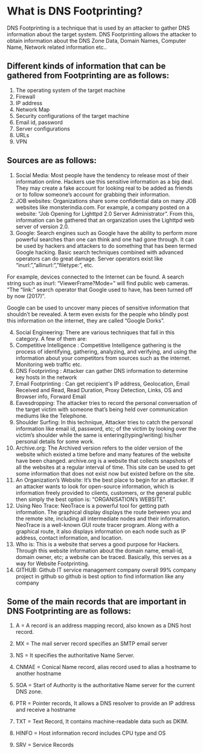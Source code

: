 # What is DNS Footprinting?
DNS Footprinting is a technique that is used by an attacker to gather DNS information about the target system. DNS Footprinting allows the attacker to obtain information about the DNS Zone Data, Domain Names, Computer Name, Network related information etc..

## Different kinds of information that can be gathered from Footprinting are as follows:

1. The operating system of the target machine
2. Firewall
3. IP address
4. Network Map
5. Security configurations of the target machine
6. Email id, password
7. Server configurations
8. URLs
9. VPN


## Sources are as follows:

1. Social Media: Most people have the tendency to release most of their information online. Hackers use this sensitive information as a big deal. They may create a fake account for looking real to be added as friends or to follow someone’s account for grabbing their information. 
2. JOB websites: Organizations share some confidential data on many JOB websites like monsterindia.com. For example, a company posted on a website: “Job Opening for Lighttpd 2.0 Server Administrator”. From this, information can be gathered that an organization uses the Lighttpd web server of version 2.0. 
3. Google: Search engines such as Google have the ability to perform more powerful searches than one can think and one had gone through. It can be used by hackers and attackers to do something that has been termed Google hacking. Basic search techniques combined with advanced operators can do great damage. Server operators exist like “inurl:”,”allinurl:”,”filetype:”, etc. 

For example, devices connected to the Internet can be found. A search string such as inurl: “ViewerFrame?Mode=” will find public web cameras. “The “link:” search operator that Google used to have, has been turned off by now (2017)”. 

Google can be used to uncover many pieces of sensitive information that shouldn’t be revealed. A term even exists for the people who blindly post this information on the internet, they are called “Google Dorks”. 

4. Social Engineering: There are various techniques that fall in this category. A few of them are: 
5. Competitive Intelligence : Competitive Intelligence gathering is the process of identifying, gathering, analyzing, and verifying, and using the information about your competitors from sources such as the internet. Monitoring web traffic etc.
6. DNS Footprinting : Attacker can gather DNS information to determine key hosts in the network
7. Email Footprinting : Can get recipient's IP address, Geolocation, Email Received and Read, Read Duration, Proxy Detection, Links, OS and Browser info, Forward Email
8. Eavesdropping: The attacker tries to record the personal conversation of the target victim with someone that’s being held over communication mediums like the Telephone.
9. Shoulder Surfing: In this technique, Attacker tries to catch the personal information like email id, password, etc; of the victim by looking over the victim’s shoulder while the same is entering(typing/writing) his/her personal details for some work. 
10. Archive.org: The Archived version refers to the older version of the website which existed a time before and many features of the website have been changed. archive.org is a website that collects snapshots of all the websites at a regular interval of time. This site can be used to get some information that does not exist now but existed before on the site. 
11. An Organization’s Website: It’s the best place to begin for an attacker. If an attacker wants to look for open-source information, which is information freely provided to clients, customers, or the general public then simply the best option is: “ORGANISATION’s WEBSITE”. 
12. Using Neo Trace: NeoTrace is a powerful tool for getting path information. The graphical display displays the route between you and the remote site, including all intermediate nodes and their information. NeoTrace is a well-known GUI route tracer program. Along with a graphical route, it also displays information on each node such as IP address, contact information, and location. 
13. Who is: This is a website that serves a good purpose for Hackers. Through this website information about the domain name, email-id, domain owner, etc; a website can be traced. Basically, this serves as a way for Website Footprinting.
14. GITHUB: Github IT service management company overall 99% company project in github so github is best option to find information like any company



## Some of the main records that are important in DNS Footprinting are as follows:

1. A = A record is an address mapping record, also known as a DNS host record.

2. MX = The mail server record specifies an SMTP email server 

3. NS = 	It specifies the authoritative Name Server.

4. CNMAE = Conical Name record, alias record used to alias a hostname to another hostname

5. SOA = Start of Authority is the authoritative Name server for the current DNS zone.

6. PTR = Pointer records, It allows a DNS resolver to provide an IP address and receive a hostname

7. TXT = Text Record, It contains machine-readable data such as DKIM.

8. HINFO = Host information record includes CPU type and OS

9. SRV = Service Records
